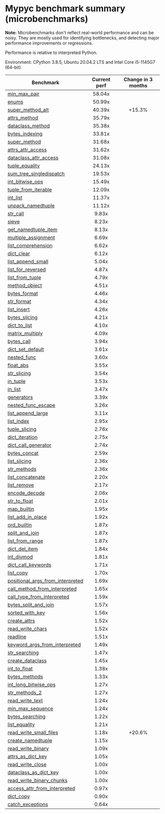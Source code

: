 # Mypyc benchmark summary (microbenchmarks)

**Note:** Microbenchmarks don't reflect real-world performance and can be noisy.
           They are mostly used for identifying bottlenecks, and detecting major performance
           improvements or regressions.

Performance is relative to interpreted Python.

Environment: CPython 3.8.5, Ubuntu 20.04.2 LTS and Intel Core i5-1145G7 (64-bit).

| Benchmark | Current perf | Change in 3 months |
| --- | :---: | :---: |
| [min_max_pair](benchmarks/min_max_pair.md) | 58.04x |  |
| [enums](benchmarks/enums.md) | 50.99x |  |
| [super_method_alt](benchmarks/super_method_alt.md) | 40.39x | +15.3% |
| [attrs_method](benchmarks/attrs_method.md) | 35.79x |  |
| [dataclass_method](benchmarks/dataclass_method.md) | 35.38x |  |
| [bytes_indexing](benchmarks/bytes_indexing.md) | 33.81x |  |
| [super_method](benchmarks/super_method.md) | 31.68x |  |
| [attrs_attr_access](benchmarks/attrs_attr_access.md) | 31.62x |  |
| [dataclass_attr_access](benchmarks/dataclass_attr_access.md) | 31.08x |  |
| [tuple_equality](benchmarks/tuple_equality.md) | 24.13x |  |
| [sum_tree_singledispatch](benchmarks/sum_tree_singledispatch.md) | 19.53x |  |
| [int_bitwise_ops](benchmarks/int_bitwise_ops.md) | 15.49x |  |
| [tuple_from_iterable](benchmarks/tuple_from_iterable.md) | 12.09x |  |
| [int_list](benchmarks/int_list.md) | 11.37x |  |
| [unpack_namedtuple](benchmarks/unpack_namedtuple.md) | 11.12x |  |
| [str_call](benchmarks/str_call.md) | 9.83x |  |
| [sieve](benchmarks/sieve.md) | 8.23x |  |
| [get_namedtuple_item](benchmarks/get_namedtuple_item.md) | 8.13x |  |
| [multiple_assignment](benchmarks/multiple_assignment.md) | 6.69x |  |
| [list_comprehension](benchmarks/list_comprehension.md) | 6.62x |  |
| [dict_clear](benchmarks/dict_clear.md) | 6.12x |  |
| [list_append_small](benchmarks/list_append_small.md) | 5.04x |  |
| [list_for_reversed](benchmarks/list_for_reversed.md) | 4.87x |  |
| [list_from_tuple](benchmarks/list_from_tuple.md) | 4.79x |  |
| [method_object](benchmarks/method_object.md) | 4.51x |  |
| [bytes_format](benchmarks/bytes_format.md) | 4.46x |  |
| [str_format](benchmarks/str_format.md) | 4.34x |  |
| [list_insert](benchmarks/list_insert.md) | 4.26x |  |
| [bytes_slicing](benchmarks/bytes_slicing.md) | 4.21x |  |
| [dict_to_list](benchmarks/dict_to_list.md) | 4.10x |  |
| [matrix_multiply](benchmarks/matrix_multiply.md) | 4.09x |  |
| [bytes_call](benchmarks/bytes_call.md) | 3.94x |  |
| [dict_set_default](benchmarks/dict_set_default.md) | 3.61x |  |
| [nested_func](benchmarks/nested_func.md) | 3.60x |  |
| [float_abs](benchmarks/float_abs.md) | 3.55x |  |
| [str_slicing](benchmarks/str_slicing.md) | 3.54x |  |
| [in_tuple](benchmarks/in_tuple.md) | 3.53x |  |
| [in_list](benchmarks/in_list.md) | 3.47x |  |
| [generators](benchmarks/generators.md) | 3.39x |  |
| [nested_func_escape](benchmarks/nested_func_escape.md) | 3.26x |  |
| [list_append_large](benchmarks/list_append_large.md) | 3.11x |  |
| [list_index](benchmarks/list_index.md) | 2.95x |  |
| [tuple_slicing](benchmarks/tuple_slicing.md) | 2.76x |  |
| [dict_iteration](benchmarks/dict_iteration.md) | 2.75x |  |
| [dict_call_generator](benchmarks/dict_call_generator.md) | 2.74x |  |
| [bytes_concat](benchmarks/bytes_concat.md) | 2.59x |  |
| [list_slicing](benchmarks/list_slicing.md) | 2.36x |  |
| [str_methods](benchmarks/str_methods.md) | 2.36x |  |
| [list_concatenate](benchmarks/list_concatenate.md) | 2.20x |  |
| [list_remove](benchmarks/list_remove.md) | 2.17x |  |
| [encode_decode](benchmarks/encode_decode.md) | 2.06x |  |
| [str_to_float](benchmarks/str_to_float.md) | 2.01x |  |
| [map_builtin](benchmarks/map_builtin.md) | 1.95x |  |
| [list_add_in_place](benchmarks/list_add_in_place.md) | 1.92x |  |
| [ord_builtin](benchmarks/ord_builtin.md) | 1.87x |  |
| [split_and_join](benchmarks/split_and_join.md) | 1.87x |  |
| [list_from_range](benchmarks/list_from_range.md) | 1.87x |  |
| [dict_del_item](benchmarks/dict_del_item.md) | 1.84x |  |
| [int_divmod](benchmarks/int_divmod.md) | 1.81x |  |
| [dict_call_keywords](benchmarks/dict_call_keywords.md) | 1.71x |  |
| [list_copy](benchmarks/list_copy.md) | 1.70x |  |
| [positional_args_from_interpreted](benchmarks/positional_args_from_interpreted.md) | 1.69x |  |
| [call_method_from_interpreted](benchmarks/call_method_from_interpreted.md) | 1.65x |  |
| [call_type_from_interpreted](benchmarks/call_type_from_interpreted.md) | 1.59x |  |
| [bytes_split_and_join](benchmarks/bytes_split_and_join.md) | 1.57x |  |
| [sorted_with_key](benchmarks/sorted_with_key.md) | 1.56x |  |
| [create_attrs](benchmarks/create_attrs.md) | 1.52x |  |
| [read_write_chars](benchmarks/read_write_chars.md) | 1.52x |  |
| [readline](benchmarks/readline.md) | 1.51x |  |
| [keyword_args_from_interpreted](benchmarks/keyword_args_from_interpreted.md) | 1.49x |  |
| [str_searching](benchmarks/str_searching.md) | 1.47x |  |
| [create_dataclass](benchmarks/create_dataclass.md) | 1.45x |  |
| [int_to_float](benchmarks/int_to_float.md) | 1.38x |  |
| [bytes_methods](benchmarks/bytes_methods.md) | 1.33x |  |
| [int_long_bitwise_ops](benchmarks/int_long_bitwise_ops.md) | 1.27x |  |
| [str_methods_2](benchmarks/str_methods_2.md) | 1.27x |  |
| [read_write_text](benchmarks/read_write_text.md) | 1.24x |  |
| [min_max_sequence](benchmarks/min_max_sequence.md) | 1.24x |  |
| [bytes_searching](benchmarks/bytes_searching.md) | 1.22x |  |
| [list_equality](benchmarks/list_equality.md) | 1.21x |  |
| [read_write_small_files](benchmarks/read_write_small_files.md) | 1.18x | +20.6% |
| [create_namedtuple](benchmarks/create_namedtuple.md) | 1.15x |  |
| [read_write_binary](benchmarks/read_write_binary.md) | 1.09x |  |
| [attrs_as_dict_key](benchmarks/attrs_as_dict_key.md) | 1.05x |  |
| [read_write_close](benchmarks/read_write_close.md) | 1.00x |  |
| [dataclass_as_dict_key](benchmarks/dataclass_as_dict_key.md) | 1.00x |  |
| [read_write_binary_chunks](benchmarks/read_write_binary_chunks.md) | 1.00x |  |
| [access_attr_from_interpreted](benchmarks/access_attr_from_interpreted.md) | 0.97x |  |
| [dict_copy](benchmarks/dict_copy.md) | 0.90x |  |
| [catch_exceptions](benchmarks/catch_exceptions.md) | 0.64x |  |
